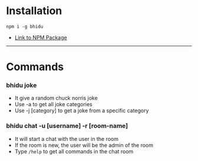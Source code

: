 # Installation

```
npm i -g bhidu

```
- [Link to NPM Package](https://www.npmjs.com/package/bhidu)
---

 # Commands

 ### bhidu joke
 - It give a random chuck norris joke
 - Use -a to get all joke categories
 - Use -j [category] to get a joke from a specific category

 ### bhidu chat -u [username] -r [room-name]
 - It will start a chat with the user <username> in the room <room-name>
 - If the room is new, the user will be the admin of the room
 - Type `/help` to get all commands in the chat room